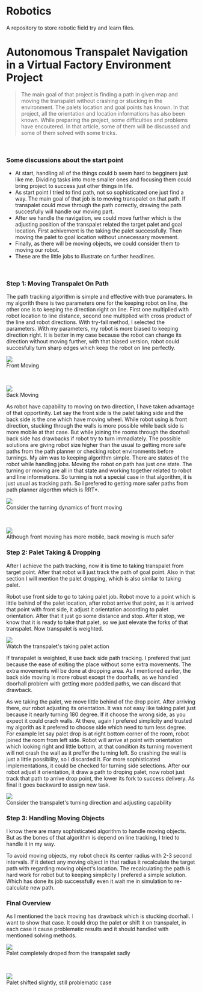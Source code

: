 # Robotics
A repository to store robotic field try and learn files.

# Autonomous Transpalet Navigation in a Virtual Factory Environment Project


> The main goal of that project is finding a path in given map and moving the transpalet without crashing or stucking in the environment. The palets location and goal points has known. In that project, all the orientation and location informations has also been known.
> While preparing the project, some difficulties and problems have encoutered. In that article, some of them will be discussed and some of them solved with some tricks.


</br>


### Some discussions about the start point

* At start, handling all of the things could b seem hard to begginers just like me. Dividing tasks into more smaller ones and focusing them could bring project to success just other things in life.
* As start point I tried to find path, not so sophisticated one just find a way. The main goal of that job is to moving transpalet on that path. If transpalet could move through the path correctly, drawing the path succesfully will handle our moving part.
* After we handle the navigation, we could move further which is the adjusting position of the transpalet related the target palet and goal location. First achivement is the taking the palet successfully. Then moving the palet to goal location without unnecessary movement. 
* Finally, as there will be moving objects, we could consider them to moving our robot.
* These are the little jobs to illustrate on further headlines.

</br>

### Step 1: Moving Transpalet On Path

The path tracking algorithm is simple and effective with true paramaters. In my algorith there is two parameters one for the keeping robot on line, the other one is to keeping the direction right on line. First one multiplied with robot location to line distance, second one multiplied with cross product of the line and robot directions. 
With try-fail method, I selected the parameters. With my parameters, my robot is more biased to keeping direction right. It is better in my case because the robot can change its direction without moving further, with that biased version, robot could succesfully turn sharp edges which keep the robot on line perfectly.

![](https://hackmd.io/_uploads/SyYpql-Dn.gif) </br>
Front Moving 

</br>

![](https://hackmd.io/_uploads/BymyogZD2.gif) </br>
Back Moving


As robot have capability to moving on two direction, I have taken advantage of that opportinity. Let say the front side is the palet taking side and the back side is the one which have moving wheel. While robot using is front direction, stucking through the walls is more possible while back side is more mobile at that case. But while joining the rooms through the doorhall back side has drawbacks if robot try to turn immadiately. 
The possible solutions are giving robot size higher than the usual to getting more safe paths from the path planner or checking robot environments before turnings. My aim was to keeping algorithm simple. There are states of the robot while handling jobs. Moving the robot on path has just one state. The turning or moving are all in that state and working together related to robot and line informations. So turning is not a special case in that algorithm, it is just usual as tracking path. So I prefered to getting more safer paths from path planner algorthm which is RRT*.

![](https://hackmd.io/_uploads/ryNtogbP2.gif) </br>
Consider the turning dynamics of front moving

</br>

![](https://hackmd.io/_uploads/S13XixWD2.gif) </br>
Although front moving has more mobile, back moving is much safer




### Step 2: Palet Taking & Dropping
After I achieve the path tracking, now it is time to taking transpalet from target point. After that robot will just track the path of goal point. Also in that section I will mention the palet dropping, which is also similar to taking palet. 

Robot use front side to go to taking palet job. Robot move to a point which is little behind of the palet location, after robot arrive that point, as it is arrived that point with front side, it adjust it orientation according to palet orientation. After that it just go some distance and stop. After it stop, we know that it is ready to take that palet, so we just elevate the forks of that transpalet. Now transpalet is weighted.

![](https://hackmd.io/_uploads/r1bHng-wh.gif) </br>
Watch the transpalet's taking palet action


If transpalet is weighted, it use back side path tracking. I prefered that just because the ease of exiting the place without some extra movements. The extra movements will be done at dropping area. As I mentioned earlier, the back side moving is more robust except the doorhalls, as we handled doorhall problem with getting more padded paths, we can discard that drawback.

As we taking the palet, we move little behind of the drop point. After arriving there, our robot adjusting its orientation. It was not easy like taking palet just because it nearly turning 180 degree. If it choose the wrong side, as you expect it could crach walls. At there, again I prefered simplicity and trusted my algorith as it prefered to choose side which need to turn less degree. For example let say palet drop is at right bottom corner of the room, robot joined the room from left side. Robot will arrive at point with orientation which looking right and little bottom, at that condition its turning movement will not crash the wall as it preffer the turning left. So crashing the wall is just a little possibility, so I discarded it. For more sophisticated implementations, it could be checked for turning side selections. After our robot adjust it orientation, it draw a path to droping palet, now robot just track that path to arrive drop point, the lower its fork to success delivery. As final it goes backward to assign new task.

![](https://hackmd.io/_uploads/SyrK2g-Pn.gif) </br>
Consider the transpalet's turning direction and adjusting capability


### Step 3: Handling Moving Objects

I know there are many sophisticated algorithm to handle moving objects. But as the bones of that algorithm is depend on line tracking, I tried to handle it in my way. 

To avoid moving objects, my robot check its center radius with 2-3 second intervals. If it detect any moving object in that radius it recalculate the target path with regarding moving object's location. The recalculating the path is hard work for robot but to keeping simplicity I prefered a simple solution. Which has done its job successfully even it wait me in simulation to re-calculate new path.


### Final Overview

As I mentioned the back moving has drawback which is stucking doorhall. I want to show that case. It could drop the palet or shift it on transpalet, in each case it cause problematic results and it should handled with mentioned solving methods.

![](https://hackmd.io/_uploads/HJQvTgbD3.gif) </br>
Palet completely droped from the transpalet sadly

</br>

![](https://hackmd.io/_uploads/Sy_FTxZPh.gif) </br>
Palet shifted slightly, still problematic case

</br>
